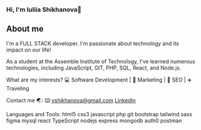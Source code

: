 ### Hi, I'm Iuliia Shikhanova👋

## About me
I'm a FULL STACK developer. I'm passionate about  technology and its impact on our life!

As a student at the Assemble Institute of Technology, I've learned numerous technologies, including JavaScript, GIT, PHP, SQL, React, and Node.js. 

What are my interests? :computer: Software Development | :brain: Marketing | :dart: SEO | :airplane: Traveling 

Contact me :earth_asia::
:keyboard: yshikhanova@gmail.com 
[LinkedIn](https://www.linkedin.com/in/iuliia-shikhanova/)


Languages and Tools:
html5 css3 javascript php git bootstrap tailwind sass figma mysql react TypeScript nodejs express mongodb auth0 postman
